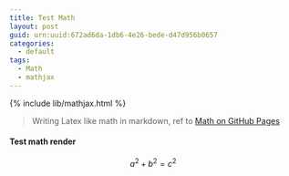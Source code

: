 ```yaml
---
title: Test Math
layout: post
guid: urn:uuid:672ad6da-1db6-4e26-bede-d47d956b0657
categories:
  - default
tags:
  - Math
  - mathjax
---
```


{% include lib/mathjax.html %}

> Writing Latex like math in markdown, ref to [Math on GitHub Pages](http://g14n.info/2014/09/math-on-github-pages/)

#### Test math render

$$a^2 + b^2 = c^2$$
